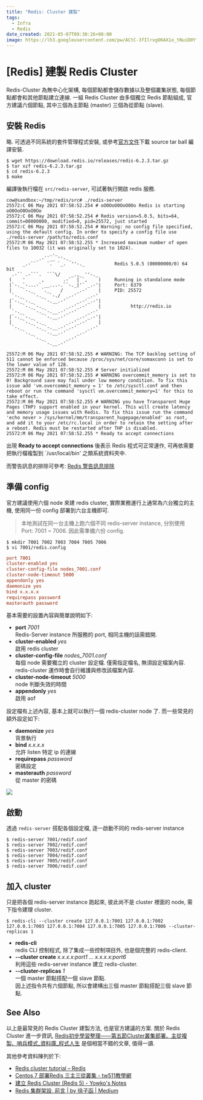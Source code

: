 ```yaml
---
title: "Redis: Cluster 建製"
tags:
  - Infra
  - Redis
date_created: 2021-05-07T09:30:26+08:00
image: https://lh3.googleusercontent.com/pw/ACtC-3fIlrxgO6AX1o_tNuiD0YfrwpojgHUZa_OSpR36XoOZ_Ojz9q0Bw9yZ2V9QwSKUqApRMEIPWetv9AQd4TsfGgE0AaZXj7IJ2NV6ffvWj7N_Fjo2EzJ7BaCjZ7Fxx702zh6ZnykZAOChtRM-P1Zr9t0SYQ=w800-no?authuser=0
---
```


[Redis] 建製 Redis Cluster
=========================

Redis-Cluster 為無中心化架構, 每個節點都會儲存數據以及整個叢集狀態, 每個節點都會和其他節點建立連線.
一組 Redis Cluster 由多個獨立 Redis 節點組成, 
官方建議六個節點, 其中三個為主節點 (master) 三個為從節點 (slave).


安裝 Redis
---------

略. 可透過不同系統的套件管理程式安裝, 或參考[官方文件](https://redis.io/download)下載 source tar ball 編譯安裝.

``` shell
$ wget https://download.redis.io/releases/redis-6.2.3.tar.gz
$ tar xzf redis-6.2.3.tar.gz
$ cd redis-6.2.3
$ make
```

編譯後執行檔在 `src/redis-server`, 可試著執行開啟 redis 服務.

``` shell
cow@sandbox:~/tmp/redis/src# ./redis-server
25572:C 06 May 2021 07:58:52.254 # oO0OoO0OoO0Oo Redis is starting oO0OoO0OoO0Oo
25572:C 06 May 2021 07:58:52.254 # Redis version=5.0.5, bits=64, commit=00000000, modified=0, pid=25572, just started
25572:C 06 May 2021 07:58:52.254 # Warning: no config file specified, using the default config. In order to specify a config file use ./redis-server /path/to/redis.conf
25572:M 06 May 2021 07:58:52.255 * Increased maximum number of open files to 10032 (it was originally set to 1024).
                _._
           _.-``__ ''-._
      _.-``    `.  `_.  ''-._           Redis 5.0.5 (00000000/0) 64 bit
  .-`` .-```.  ```\/    _.,_ ''-._
 (    '      ,       .-`  | `,    )     Running in standalone mode
 |`-._`-...-` __...-.``-._|'` _.-'|     Port: 6379
 |    `-._   `._    /     _.-'    |     PID: 25572
  `-._    `-._  `-./  _.-'    _.-'
 |`-._`-._    `-.__.-'    _.-'_.-'|
 |    `-._`-._        _.-'_.-'    |           http://redis.io
  `-._    `-._`-.__.-'_.-'    _.-'
 |`-._`-._    `-.__.-'    _.-'_.-'|
 |    `-._`-._        _.-'_.-'    |
  `-._    `-._`-.__.-'_.-'    _.-'
      `-._    `-.__.-'    _.-'
          `-._        _.-'
              `-.__.-'

25572:M 06 May 2021 07:58:52.255 # WARNING: The TCP backlog setting of 511 cannot be enforced because /proc/sys/net/core/somaxconn is set to the lower value of 128.
25572:M 06 May 2021 07:58:52.255 # Server initialized
25572:M 06 May 2021 07:58:52.255 # WARNING overcommit_memory is set to 0! Background save may fail under low memory condition. To fix this issue add 'vm.overcommit_memory = 1' to /etc/sysctl.conf and then reboot or run the command 'sysctl vm.overcommit_memory=1' for this to take effect.
25572:M 06 May 2021 07:58:52.255 # WARNING you have Transparent Huge Pages (THP) support enabled in your kernel. This will create latency and memory usage issues with Redis. To fix this issue run the command 'echo never > /sys/kernel/mm/transparent_hugepage/enabled' as root, and add it to your /etc/rc.local in order to retain the setting after a reboot. Redis must be restarted after THP is disabled.
25572:M 06 May 2021 07:58:52.255 * Ready to accept connections
```

出現 __Ready to accept connections__ 後表示 Redis 程式可正常運作, 
可再依需要把執行檔複製到 `/usr/local/bin' 之類系統資料夾中.

而警告訊息的排除可參考: [Redis 警告訊息排除](redis_troubleshooting.md) 


準備 config
-----------

官方建議使用六個 node 來建 redis cluster, 
實際業務運行上通常為六台獨立的主機, 使用同一份 config 部署到六台主機即可.

> 本地測試在同一台主機上跑六個不同 redis-server instance, 分別使用 Port: 7001 ~ 7006. 因此需準備六份 config. 

``` shell
$ mkdir 7001 7002 7003 7004 7005 7006
$ vi 7001/redis.config
```

``` cfg
port 7001
cluster-enabled yes
cluster-config-file nodes_7001.conf
cluster-node-timeout 5000
appendonly yes
daemonize yes
bind x.x.x.x
requirepass password
masterauth password
```

基本需要的設置內容與簡單說明如下:

-   __port__ _7001_  
    Redis-Server instance 所服務的 port, 相同主機的話需錯開.
-   __cluster-enabled__ _yes_  
    啟用 redis cluster
-   __cluster-config-file__ _nodes_7001.conf_  
    每個 node 需要獨立的 cluster 設定檔.
    僅需指定檔名, 無須設定檔案內容.
    redis-cluster 運作時會自行維護與修改該檔案內容.
-   __cluster-node-timeout__ _5000_  
    node 判斷失效的時間
-   __appendonly__ _yes_  
    啟用 aof

設定檔有上述內容, 基本上就可以執行一個 redis-cluster node 了.
而一些常見的額外設定如下:

-   __daemonize__ _yes_  
    背景執行
-   __bind__ _x.x.x.x_  
    允許 listen 特定 ip 的連線
-   __requirepass__ _password_   
    密碼設定
-   __masterauth__ _password_   
    從 master 的密碼

![](https://lh3.googleusercontent.com/pw/ACtC-3cIjjFhS63ywfyKTBTR55SdYX1NTTwgKzdEjZ9LqEuyrjRM2yUSQ7nWOw_zki8AQLXzLJLjRuseunT-LcW5QTEt6Jg7D18Gf3S5B8yGy_ittXXp19pD8FCj33nBdo-pZbKl2BkLTPK0rzOo5ntxgCUoFQ=w502no?authuser=0)


啟動
----

透過 `redis-server` 搭配各個設定檔, 逐一啟動不同的 redis-server instance

``` shell
$ redis-server 7001/redif.conf
$ redis-server 7002/redif.conf
$ redis-server 7003/redif.conf
$ redis-server 7004/redif.conf
$ redis-server 7005/redif.conf
$ redis-server 7006/redif.conf
```


加入 cluster
-----------

只是把各個 redis-server instance 跑起來, 彼此尚不是 cluster 裡面的 node,
需下指令建理 cluster.

``` shell
$ redis-cli --cluster create 127.0.0.1:7001 127.0.0.1:7002 127.0.0.1:7003 127.0.0.1:7004 127.0.0.1:7005 127.0.0.1:7006 --cluster-replicas 1
```

-   __redis-cli__   
    redis CLI 控制程式, 除了集成一些控制項目外, 也是個完整的 redis-client.
-   __--cluster create__ _x.x.x.x:port1 ... x.x.x.x:port6_  
    利用這些 redis-server instance 建立 redis-cluster.
-   __--cluster-replicas__ _1_  
    一個 master 節點搭配一個 slave 節點.  
    因上述指令共有六個節點, 所以會建構出三個 master 節點搭配三個 slave 節點.


See Also
--------

以上是最常見的 Redis Cluster 建製方法, 也是官方建議的方案.
關於 Redis Cluster 進一步資訊, [Redis初步學習整理——第五節Cluster叢集部署、主從複製、哨兵模式_資料庫_程式人生](https://www.796t.com/article.php?id=192567)
是個相當不錯的文章, 值得一讀.

其他參考資料陳列於下:

-   [Redis cluster tutorial – Redis](https://redis.io/topics/cluster-tutorial)
-   [Centos 7 部署Redis 三主三從叢集 - tw511教學網](https://tw511.com/a/01/6479.html)
-   [建立 Redis Cluster (Redis 5) - Yowko's Notes](https://blog.yowko.com/create-redis-cluster/)
-   [Redis 集群架設. 前言 | by 徐子函 | Medium](https://medium.com/@zihansyu/redis-集群架設-ff641c97232c)
